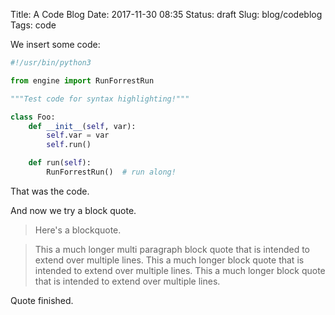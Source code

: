Title: A Code Blog
Date: 2017-11-30 08:35
Status: draft
Slug: blog/codeblog
Tags: code

We insert some code:

```python
#!/usr/bin/python3

from engine import RunForrestRun

"""Test code for syntax highlighting!"""

class Foo:
	def __init__(self, var):
		self.var = var
		self.run()

	def run(self):
		RunForrestRun()  # run along!
```

That was the code.

And now we try a block quote.

> Here's a blockquote.

> This a much longer multi paragraph block quote that is intended to extend over multiple lines.  This a much longer block quote that is intended to extend over multiple lines.  This a much longer block quote that is intended to extend over multiple lines.

Quote finished.
